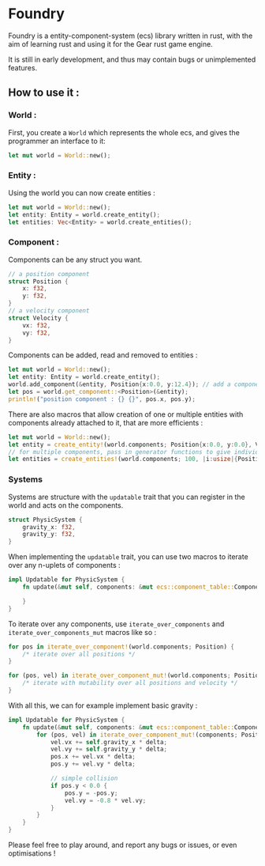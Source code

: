 # Foundry

Foundry is a entity-component-system (ecs) library written in rust, with the aim of learning rust and using it for the Gear rust game engine.

It is still in early development, and thus may contain bugs or unimplemented features.

## How to use it :

### World :

First, you create a ```World``` which represents the whole ecs, and gives the programmer an interface to it:

```rust
let mut world = World::new();
```

### Entity :

Using the world you can now create entities :

```rust
let mut world = World::new();
let entity: Entity = world.create_entity();
let entities: Vec<Entity> = world.create_entities();
```

### Component :

Components can be any struct you want.
```rust
// a position component
struct Position {
    x: f32,
    y: f32,
}
// a velocity component
struct Velocity {
    vx: f32,
    vy: f32,
}
```

Components can be added, read and removed to entities :

```rust
let mut world = World::new();
let entity: Entity = world.create_entity();
world.add_component(&entity, Position{x:0.0, y:12.4}); // add a component
let pos = world.get_component::<Position>(&entity);
println!("position component : {} {}", pos.x, pos.y);
```

There are also macros that allow creation of one or multiple entities with components already attached to it, that are more efficients :

```rust
let mut world = World::new();
let entity = create_entity!(world.components; Position{x:0.0, y:0.0}, Velocity{vx:0.0, vy:0.0});
// for multiple components, pass in generator functions to give individual initial values
let entities = create_entities!(world.components; 100, |i:usize|{Position{x:i as f32, y:i as f32}});
```

### Systems

Systems are structure with the ```updatable``` trait that you can register in the world and acts on the components.

```rust
struct PhysicSystem {
    gravity_x: f32,
    gravity_y: f32,
}
```

When implementing the ```updatable``` trait, you can use two macros to iterate over any n-uplets of components :

```rust
impl Updatable for PhysicSystem {
    fn update(&mut self, components: &mut ecs::component_table::ComponentTable, delta: f32) {

    }
}
```

To iterate over any components, use ```iterate_over_components``` and ```iterate_over_components_mut``` macros like so :

```rust
for pos in iterate_over_component!(world.components; Position) {
    /* iterate over all positions */
}

for (pos, vel) in iterate_over_component_mut!(world.components; Position, Velocity) {
    /* iterate with mutability over all positions and velocity */
}
```

With all this, we can for example implement basic gravity :

```rust
impl Updatable for PhysicSystem {
    fn update(&mut self, components: &mut ecs::component_table::ComponentTable, delta: f32) {
        for (pos, vel) in iterate_over_component_mut!(components; Position, Velocity) {
            vel.vx += self.gravity_x * delta;
            vel.vy += self.gravity_y * delta;
            pos.x += vel.vx * delta;
            pos.y += vel.vy * delta;

            // simple collision
            if pos.y < 0.0 {
                pos.y = -pos.y;
                vel.vy = -0.8 * vel.vy;
            }
        }
    }
}
```

Please feel free to play around, and report any bugs or issues, or even optimisations ! 
